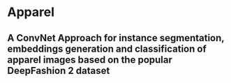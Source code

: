 # Apparel
## A ConvNet Approach for instance segmentation, embeddings generation and classification of apparel images based on the popular DeepFashion 2 dataset
